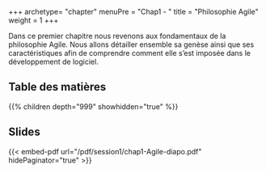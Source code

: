 +++
archetype= "chapter"
menuPre = "Chap1 - "
title = "Philosophie Agile"
weight = 1
+++

Dans ce premier chapitre nous revenons aux fondamentaux de la philosophie Agile. Nous allons détailler ensemble sa genèse ainsi que ses caractéristiques afin de comprendre comment
elle s’est imposée dans le développement de logiciel.

## Table des matières
{{% children depth="999" showhidden="true" %}}

## Slides
{{< embed-pdf url="/pdf/session1/chap1-Agile-diapo.pdf" hidePaginator="true" >}}